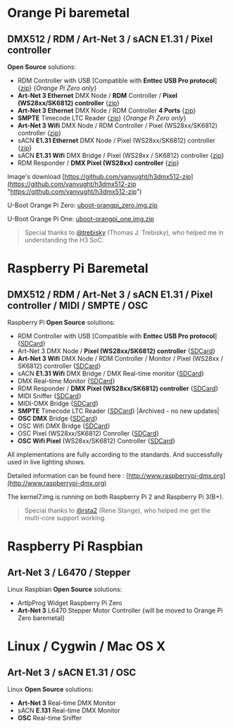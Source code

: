 # Orange Pi baremetal
## DMX512 / RDM / Art-Net 3 / sACN E1.31 / Pixel controller

**Open Source** solutions:

- RDM Controller with USB [Compatible with **Enttec USB Pro protocol**] {[zip](https://github.com/vanvught/h3dmx512-zip/blob/master/h3_dmx_usb_pro.zip?raw=true)}  {*Orange Pi Zero only*}
- **Art-Net 3 Ethernet** DMX Node / **RDM** Controller / **Pixel (WS28xx/SK6812) controller** {[zip](https://github.com/vanvught/h3dmx512-zip/blob/master/opi_emac_artnet_dmx.zip?raw=true)}
- **Art-Net 3 Ethernet** DMX Node / RDM Controller **4 Ports** {[zip](https://github.com/vanvught/h3dmx512-zip/blob/master/opi_emac_artnet_dmx_multi.zip?raw=true)}
- **SMPTE** Timecode LTC Reader {[zip](https://github.com/vanvught/h3dmx512-zip/blob/master/opi_ltc_reader.zip?raw=true)}   {*Orange Pi Zero only*}
- **Art-Net 3 Wifi** DMX Node / RDM Controller / Pixel (WS28xx/SK6812) controller {[zip](https://github.com/vanvught/h3dmx512-zip/blob/master/h3_wifi_artnet_dmx.zip?raw=true)}
- sACN **E1.31 Ethernet** DMX Node / Pixel (WS28xx/SK6812) controller {[zip](https://github.com/vanvught/h3dmx512-zip/blob/master/opi_emac_e131_dmx.zip?raw=true)}
- sACN **E1.31 Wifi** DMX Bridge  / Pixel (WS28xx / SK6812) controller {[zip](https://github.com/vanvught/h3dmx512-zip/blob/master/h3_wifi_e131_dmx.zip?raw=true)}
- RDM Responder / **DMX Pixel (WS28xx) controller** {[zip](https://github.com/vanvught/h3dmx512-zip/blob/master/h3_rdm_responder.zip?raw=true)}

Image's download [https://github.com/vanvught/h3dmx512-zip](https://github.com/vanvught/h3dmx512-zip "https://github.com/vanvught/h3dmx512-zip")

U-Boot Orange Pi Zero: [uboot-orangpi_zero.img.zip](https://github.com/vanvught/h3dmx512-zip/blob/master/uboot-orangpi_zero.img.zip?raw=true)

U-Boot Orange Pi One: [uboot-orangpi_one.img.zip](https://github.com/vanvught/h3dmx512-zip/blob/master/uboot-orangpi_one.img.zip?raw=true)

> Special thanks to [@trebisky](https://github.com/trebisky/orangepi) (Thomas J. Trebisky), who helped me in understanding the H3 SoC.

# Raspberry Pi Baremetal #
## DMX512 / RDM / Art-Net 3 / sACN E1.31 / Pixel controller / MIDI / SMPTE / OSC

Raspberry Pi **Open Source** solutions:

- RDM Controller with USB [Compatible with **Enttec USB Pro protocol**] {[SDCard](https://github.com/vanvught/rpidmx512-zip/blob/master/rpi_dmx_usb_pro.zip?raw=true)}
- Art-Net 3 DMX Node / **Pixel (WS28xx/SK6812) controller** {[SDCard](https://github.com/vanvught/rpidmx512-zip/blob/master/rpi_circle_artnet_dmx.zip?raw=true)}
- **Art-Net 3 Wifi** DMX Node / RDM Controller / Monitor / Pixel (WS28xx / SK6812) controller {[SDCard](https://github.com/vanvught/rpidmx512-zip/blob/master/rpi_wifi_artnet_dmx.zip?raw=true)}
- sACN **E1.31 Wifi** DMX Bridge / DMX Real-time monitor {[SDCard](https://github.com/vanvught/rpidmx512-zip/blob/master/rpi_wifi_e131_dmx.zip?raw=true)}
- DMX Real-time Monitor {[SDCard](https://github.com/vanvught/rpidmx512-zip/blob/master/rpi_dmx_monitor.zip?raw=true)}
- RDM Responder / **DMX Pixel (WS28xx/SK6812) controller** {[SDCard](https://github.com/vanvught/rpidmx512-zip/blob/master/rpi_rdm_responder.zip?raw=true)}
- MIDI Sniffer {[SDCard](https://github.com/vanvught/rpidmx512-zip/blob/master/rpi_midi_sniffer.zip?raw=true)}
- MIDI-DMX Bridge {[SDCard](https://github.com/vanvught/rpidmx512-zip/blob/master/rpi_midi_dmx_bridge.zip?raw=true)}
- **SMPTE** Timecode LTC Reader {[SDCard](https://github.com/vanvught/rpidmx512-zip/blob/master/rpi_ltc_reader.zip?raw=true)} |Archived - no new updates|
- **OSC DMX** Bridge {[SDCard](https://github.com/vanvught/rpidmx512-zip/blob/master/rpi_circle_osc_dmx.zip?raw=true)}
- OSC Wifi DMX Bridge {[SDCard](https://github.com/vanvught/rpidmx512-zip/blob/master/rpi_wifi_osc_dmx.zip?raw=true)}
- OSC Pixel (WS28xx/SK6812) Conroller {[SDCard](https://github.com/vanvught/rpidmx512-zip/blob/master/rpi_circle_osc_ws28xx.zip?raw=true)}
- **OSC Wifi Pixel** (WS28xx/SK6812) Controller {[SDCard](https://github.com/vanvught/rpidmx512-zip/blob/master/rpi_wifi_osc_ws28xx.zip?raw=true)}


All implementations are fully according to the standards. And successfully used in live lighting shows.

Detailed information can be found here : [http://www.raspberrypi-dmx.org](http://www.raspberrypi-dmx.org)

The kernel7.img is running on both Raspberry Pi 2 and Raspberry Pi 3(B+).

> Special thanks to [@rsta2](https://github.com/rsta2/circle) (Rene Stange), who helped me get the multi-core support working. 

# Raspberry Pi Raspbian #
## Art-Net 3 / L6470 / Stepper

Linux Raspbian **Open Source** solutions:

- ArtIpProg Widget Raspberry Pi Zero
- **Art-Net 3** L6470 Stepper Motor Controller {will be moved to Orange Pi Zero baremetal}

# Linux / Cygwin / Mac OS X #
## Art-Net 3 / sACN E1.31 / OSC ##

Linux **Open Source** solutions:

- **Art-Net 3** Real-time DMX Monitor
- sACN **E.131** Real-time DMX Monitor
- **OSC** Real-time Sniffer 